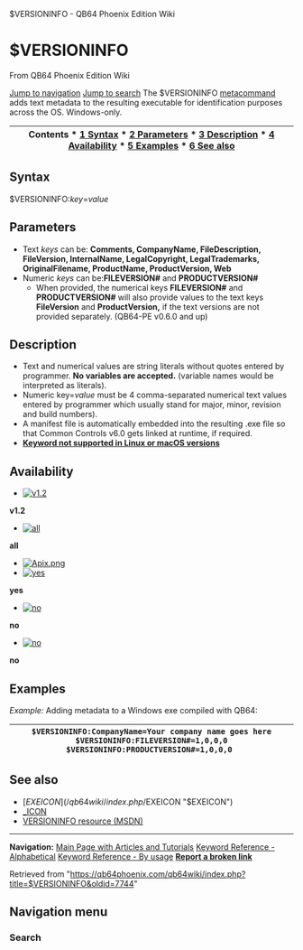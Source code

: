 


$VERSIONINFO - QB64 Phoenix Edition Wiki








# $VERSIONINFO



From QB64 Phoenix Edition Wiki



[Jump to navigation](#mw-head)
[Jump to search](#searchInput)
The $VERSIONINFO [metacommand](/qb64wiki/index.php/Metacommand "Metacommand") adds text metadata to the resulting executable for identification purposes across the OS. Windows-only.


  






| Contents * [1 Syntax](#Syntax) * [2 Parameters](#Parameters) * [3 Description](#Description) * [4 Availability](#Availability) * [5 Examples](#Examples) * [6 See also](#See_also) |
| --- |


## Syntax


$VERSIONINFO:*key*=*value*
  




## Parameters


* Text *keys* can be: **Comments, CompanyName, FileDescription, FileVersion, InternalName, LegalCopyright, LegalTrademarks, OriginalFilename, ProductName, ProductVersion, Web**
* Numeric *keys* can be:**FILEVERSION#** and **PRODUCTVERSION#**
	+ When provided, the numerical keys **FILEVERSION#** and **PRODUCTVERSION#** will also provide values to the text keys **FileVersion** and **ProductVersion,** if the text versions are not provided separately. (QB64-PE v0.6.0 and up)


  




## Description


* Text and numerical values are string literals without quotes entered by programmer. **No variables are accepted.** (variable names would be interpreted as literals).
* Numeric key=*value* must be 4 comma-separated numerical text values entered by programmer which usually stand for major, minor, revision and build numbers).
* A manifest file is automatically embedded into the resulting .exe file so that Common Controls v6.0 gets linked at runtime, if required.
* **[Keyword not supported in Linux or macOS versions](/qb64wiki/index.php/Keywords_currently_not_supported_by_QB64#Keywords_not_supported_in_Linux_or_macOS_versions "Keywords currently not supported by QB64")**


  




## Availability


* [![v1.2](/qb64wiki/images/9/91/Qb64.png)](/qb64wiki/index.php/File:Qb64.png "v1.2")

**v1.2**
* [![all](/qb64wiki/images/0/07/Qbpe.png)](/qb64wiki/index.php/File:Qbpe.png "all")

**all**
* [![Apix.png](/qb64wiki/images/5/5f/Apix.png)](/qb64wiki/index.php/File:Apix.png)
* [![yes](/qb64wiki/images/2/29/Win.png)](/qb64wiki/index.php/File:Win.png "yes")

**yes**
* [![no](/qb64wiki/images/7/7a/Lnx.png)](/qb64wiki/index.php/File:Lnx.png "no")

**no**
* [![no](/qb64wiki/images/2/22/Osx.png)](/qb64wiki/index.php/File:Osx.png "no")

**no**


  




## Examples


*Example:* Adding metadata to a Windows exe compiled with QB64:





| ``` $VERSIONINFO:CompanyName=Your company name goes here $VERSIONINFO:FILEVERSION#=1,0,0,0 $VERSIONINFO:PRODUCTVERSION#=1,0,0,0  ``` |
| --- |


  




## See also


* [$EXEICON](/qb64wiki/index.php/$EXEICON "$EXEICON")
* [\_ICON](/qb64wiki/index.php/ICON "ICON")
* [VERSIONINFO resource (MSDN)](https://msdn.microsoft.com/library/windows/desktop/aa381058(v=vs.85).aspx)


  






---


**Navigation:**
[Main Page with Articles and Tutorials](/qb64wiki/index.php/Main_Page "Main Page")
[Keyword Reference - Alphabetical](/qb64wiki/index.php/Keyword_Reference_-_Alphabetical "Keyword Reference - Alphabetical")
[Keyword Reference - By usage](/qb64wiki/index.php/Keyword_Reference_-_By_usage "Keyword Reference - By usage")
**[Report a broken link](https://qb64phoenix.com/forum/showthread.php?tid=2800)**  





Retrieved from "<https://qb64phoenix.com/qb64wiki/index.php?title=$VERSIONINFO&oldid=7744>"




## Navigation menu








### Search





















